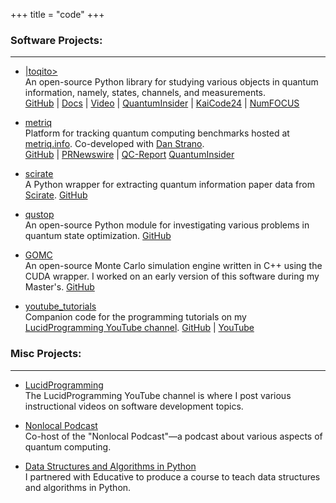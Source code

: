 +++
title = "code"
+++

### Software Projects:

---

- [|toqito>](https://github.com/vprusso/toqito)  
    An open-source Python library for studying various objects in quantum information, namely, states, channels, and measurements.  
   [GitHub](https://github.com/vprusso/toqito) |
   [Docs](https://toqito.readthedocs.io/en/latest/) |
   [Video](https://www.youtube.com/watch?v=6R7qSszJwBI&ab_channel=UnitaryFund) |
   [QuantumInsider](https://thequantuminsider.com/2022/06/14/top-63-quantum-computer-simulators-for-2022/) | 
   [KaiCode24](https://www.kaicode.org/2024.html) | 
   [NumFOCUS](https://numfocus.org/sponsored-projects/affiliated-projects/)


- [metriq](https://github.com/unitaryfund/metriq-app)  
   Platform for tracking quantum computing benchmarks hosted at [metriq.info](https://metriq.info/). Co-developed with [Dan Strano](http://ultraphrenia.com/).  
    [GitHub](https://github.com/unitaryfund/metriq-app) |
    [PRNewswire](https://www.prnewswire.com/news-releases/unitary-fund-launches-metriq-a-platform-for-community-driven-quantum-benchmarks-301551261.html?tc=eml_cleartime) |
    [QC-Report](https://quantumcomputingreport.com/unitary-fund-introduces-metriq-a-repository-for-quantum-benchmark-results/)
    [QuantumInsider](https://thequantuminsider.com/2022/05/18/online-platform-offers-access-to-quantum-technology-benchmarks/)

- [scirate](https://github.com/vprusso/scirate)   
    A Python wrapper for extracting quantum information paper data from [Scirate](https://scirate.com/).
    [GitHub](https://github.com/vprusso/scirate)

- [qustop](https://github.com/vprusso/qustop)   
    An open-source Python module for investigating various problems in quantum state optimization.
    [GitHub](https://github.com/vprusso/qustop)

- [GOMC](https://github.com/GOMC-WSU/GOMC)  
    An open-source Monte Carlo simulation engine written in C++ using the CUDA wrapper. I worked on an early version of this software during my Master's.
    [GitHub](https://github.com/GOMC-WSU/GOMC)

- [youtube_tutorials](https://github.com/vprusso/youtube_tutorials)  
    Companion code for the programming tutorials on my [LucidProgramming YouTube channel](http://bit.ly/lucidcode).
    [GitHub](https://github.com/vprusso/youtube_tutorials) |
    [YouTube](https://www.youtube.com/channel/UCFxcvyt2Ucq5IL0_1Njzqlg)

### Misc Projects:

---

- [LucidProgramming](https://www.youtube.com/channel/UCFxcvyt2Ucq5IL0_1Njzqlg)  
    The LucidProgramming YouTube channel is where I post various instructional videos on software development topics.

- [Nonlocal Podcast](https://nonlocal.libsyn.com/)   
    Co-host of the "Nonlocal Podcast"—a podcast about various aspects of quantum computing.

- [Data Structures and Algorithms in Python](https://www.educative.io/courses/ds-and-algorithms-in-python)    
    I partnered with Educative to produce a course to teach data structures and algorithms in Python.
